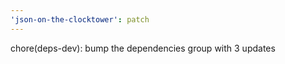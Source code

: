 ```yaml
---
'json-on-the-clocktower': patch
---
```


chore(deps-dev): bump the dependencies group with 3 updates
